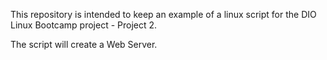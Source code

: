 This repository is intended to keep an example of a linux script for the DIO Linux Bootcamp project - Project 2.

The script will create a Web Server.